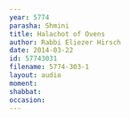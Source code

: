 ```yaml
---
year: 5774
parasha: Shmini
title: Halachot of Ovens
author: Rabbi Eliezer Hirsch
date: 2014-03-22
id: 57743031
filename: 5774-303-1
layout: audio
moment: 
shabbat: 
occasion: 
---
```


